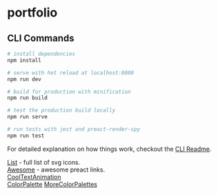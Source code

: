 # portfolio

## CLI Commands

``` bash
# install dependencies
npm install

# serve with hot reload at localhost:8080
npm run dev

# build for production with minification
npm run build

# test the production build locally
npm run serve

# run tests with jest and preact-render-spy 
npm run test
```

For detailed explanation on how things work, checkout the [CLI Readme](https://github.com/developit/preact-cli/blob/master/README.md).


[List](https://github.com/ForsakenHarmony/preact-feather/tree/master/src/icons) - full list of svg icons.  
[Awesome](https://github.com/ooade/awesome-preact) - awesome preact links.  
[CoolTextAnimation](https://tobiasahlin.com/moving-letters/)  
[ColorPalette](https://coolors.co/2b2d42-8d99ae-edf2f4-ef233c-d90429)
[MoreColorPalettes](https://coolors.co/browser/best/1)
